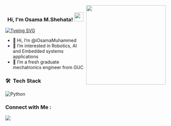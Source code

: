<img width="250" align="right" src="https://c.tenor.com/_DOBjnGspYAAAAAM/code-coding.gif">
<p align="center">
<h3 align="center">
  Hi, I'm Osama M.Shehata!
  <img src="https://media.giphy.com/media/hvRJCLFzcasrR4ia7z/giphy.gif" width="28">
</h3>

<a href="https://git.io/typing-svg"><img src="https://readme-typing-svg.demolab.com?font=Fira+Code&pause=1000&color=4D91F7&width=435&lines=Mechatronics+Engineer;interested+in+embedded+system+applications" alt="Typing SVG" /></a>

- 👋 Hi, I’m @iOsamaMuhammed
- 👀 I’m interested in Robotics, AI and Embedded systems applications
- 🌱 I’m a fresh graduate mechatronics engineer from GUC

### 🛠 &nbsp;Tech Stack
![Python](https://img.shields.io/badge/-Python-05122A?style=flat&logo=python)&nbsp;

### Connect with Me :
<a href="https://www.linkedin.com/in/osamamuhammed/" target="_blank"><img src="https://img.shields.io/badge/-Osama%20Shehata-0077B5?style=for-the-badge&logo=Linkedin&logoColor=white"/></a>

<!---
iOsamaMuhammed/iOsamaMuhammed is a ✨ special ✨ repository because its `README.md` (this file) appears on your GitHub profile.
You can click the Preview link to take a look at your changes.
--->
